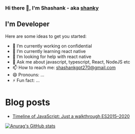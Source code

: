 ### Hi there 👋, I'm Shashank - aka [shanky](https://www.linkedin.com/in/shashankgpt/)

## I'm Developer
<!--
**shashankgpt/shashankgpt** is a ✨ _special_ ✨ repository because its `README.md` (this file) appears on your GitHub profile.

-->
Here are some ideas to get you started:

- 🔭 I’m currently working on confidential
- 🌱 I’m currently learning react native
- 🤔 I’m looking for help with react native
- 💬 Ask me about javascript, typescript, React, NodeJS etc
- 📫 How to reach me: shashankgpt270@gmail.com
- 😄 Pronouns: ...
- ⚡ Fun fact: ...

# Blog posts
<!-- BLOG-POST-LIST:START -->
- [Timeline of JavaScript: Just a walkthrough ES2015–2020](https://medium.com/@shashankgpt270/timeline-of-javascript-just-a-walkthrough-es2015-2020-8090caf18f63?source=rss-73b799c87dd8------2)
<!-- BLOG-POST-LIST:END -->


[![Anurag's GitHub stats](https://github-readme-stats.vercel.app/api?username=shashankgpt)](https://github.com/shashankgpt/github-readme-stats)
